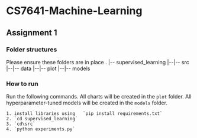 # CS7641-Machine-Learning

## Assignment 1
### Folder structures
Please ensure these folders are in place
    .
    |-- supervised_learning
    |--|-- src
    |--|-- data
    |--|-- plot
    |--|-- models

### How to run
Run the following commands. All charts will be created in the `plot` folder. All hyperparameter-tuned models will be created in the `models` folder. 

    1. install libraries using   `pip install requirements.txt`
    2. `cd supervised_learning`
    3. `cd\src`
    4. `python experiments.py`
